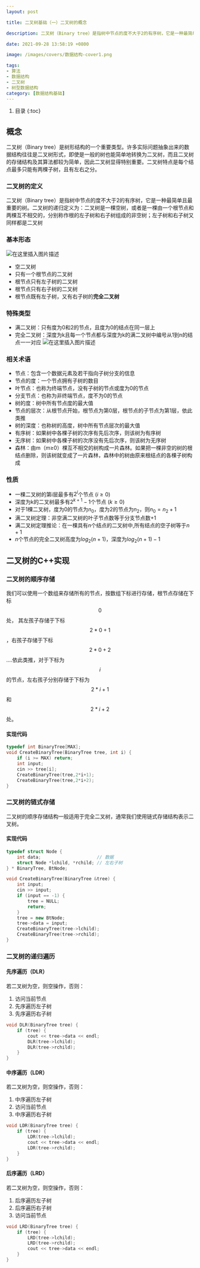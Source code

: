 ```yaml
---
layout: post

title: 二叉树基础（一）二叉树的概念

description: 二叉树（Binary tree）是指树中节点的度不大于2的有序树，它是一种最简单且最重要的树。

date: 2021-09-28 13:58:19 +0800

image: /images/covers/数据结构-cover1.png

tags:
- 算法
- 数据结构
- 二叉树
- 树型数据结构
category: [数据结构基础]
---
```


1. 目录
{:toc}

## 概念
二叉树（Binary tree）是树形结构的一个重要类型。许多实际问题抽象出来的数据结构往往是二叉树形式，即使是一般的树也能简单地转换为二叉树，而且二叉树的存储结构及其算法都较为简单，因此二叉树显得特别重要。二叉树特点是每个结点最多只能有两棵子树，且有左右之分。

### 二叉树的定义
二叉树（Binary tree）是指树中节点的度不大于2的有序树，它是一种最简单且最重要的树。二叉树的递归定义为：二叉树是一棵空树，或者是一棵由一个根节点和两棵互不相交的，分别称作根的左子树和右子树组成的非空树；左子树和右子树又同样都是二叉树

### 基本形态
![在这里插入图片描述](/images/posts/tree1.png)
 - 空二叉树
 - 只有一个根节点的二叉树
 - 根节点只有左子树的二叉树
 - 根节点只有右子树的二叉树
 - 根节点既有左子树，又有右子树的**完全二叉树**
### 特殊类型
 - 满二叉树：只有度为0和2的节点，且度为0的结点在同一层上
 - 完全二叉树：深度为k且每一个节点都与深度为k的满二叉树中编号从1到n的结点一一对应
![在这里插入图片描述](/images/posts/tree2.png)
### 相关术语
 - 节点：包含一个数据元素及若干指向子树分支的信息
 - 节点的度：一个节点拥有子树的数目
 - 叶节点：也称为终端节点，没有子树的节点或度为0的节点
 - 分支节点：也称为非终端节点，度不为0的节点
 - 树的度：树中所有节点度的最大值
 - 节点的层次：从根节点开始，根节点为第0层，根节点的子节点为第1层，依此类推
 - 树的深度：也称树的高度，树中所有节点层次的最大值
 - 有序树：如果树中各棵子树的次序有先后次序，则该树为有序树
 - 无序树：如果树中各棵子树的次序没有先后次序，则该树为无序树
 - 森林：由m（m≥0）棵互不相交的树构成一片森林。如果把一棵非空的树的根结点删除，则该树就变成了一片森林，森林中的树由原来根结点的各棵子树构成
### 性质
 - 一棵二叉树的第i层最多有$2^i$个节点 $(i≥0)$
 - 深度为k的二叉树最多有$2^{k+1}-1$个节点 $(k≥0)$
 - 对于1棵二叉树，度为0的节点为$n_0$，度为2的节点为$n_2$，则$n_0=n_2+1$
 - 满二叉树定理：非空满二叉树的叶子节点数等于分支节点数$+1$
 - 满二叉树定理推论：在一棵具有$n$个结点的二叉树中,所有结点的空子树等于$n+1$
 - $n$个节点的完全二叉树高度为$log_2(n+1)$，深度为$log_2(n+1)-1$

## 二叉树的C++实现

### 二叉树的顺序存储

我们可以使用一个数组来存储所有的节点，按数组下标进行存储，根节点存储在下标$$0$$处，
其左孩子存储于下标$$2*0+1$$，右孩子存储于下标$$2*0+2$$....依此类推，对于下标为$$i$$的节点，左右孩子分别存储于下标为$${2*i+1}$$和$${2*i+2}$$处。
#### 实现代码

```cpp
typedef int BinaryTree[MAX];
void CreateBinaryTree(BinaryTree tree, int i) {
    if (i >= MAX) return;
    int input;
    cin >> tree[i];
    CreateBinaryTree(tree,2*i+1);
    CreateBinaryTree(tree,2*i+2);
}
```

### 二叉树的链式存储
二叉树的顺序存储结构一般适用于完全二叉树，通常我们使用链式存储结构表示二叉树。
#### 实现代码

```cpp
typedef struct Node {
    int data;                     // 数据
    struct Node *lchild, *rchild; // 左右子树
} * BinaryTree, BtNode;

void CreateBinaryTree(BinaryTree &tree) {
    int input;
    cin >> input;
    if (input == -1) {
        tree = NULL;
        return;
    }
    tree = new BtNode;
    tree->data = input;
    CreateBinaryTree(tree->lchild);
    CreateBinaryTree(tree->rchild);
}
```
### 二叉树的递归遍历
#### 先序遍历（DLR）
若二叉树为空，则空操作，否则：

 1. 访问当前节点
 2. 先序遍历左子树
 3. 先序遍历右子树
 
 

```cpp
void DLR(BinaryTree tree) {
    if (tree) {
        cout << tree->data << endl;
        DLR(tree->lchild);
        DLR(tree->rchild);
    }
}
```

#### 中序遍历（LDR）
若二叉树为空，则空操作，否则：

 1. 中序遍历左子树
 2. 访问当前节点
 3. 中序遍历右子树
 
 

```cpp
void LDR(BinaryTree tree) {
    if (tree) {
        LDR(tree->lchild);
        cout << tree->data << endl;
        LDR(tree->rchild);
    }
}
```

#### 后序遍历（LRD）
若二叉树为空，则空操作，否则：

 1. 后序遍历左子树
 2. 后序遍历右子树
 3. 访问当前节点

```cpp
void LRD(BinaryTree tree) {
    if (tree) {
        LRD(tree->lchild);
        LRD(tree->rchild);
        cout << tree->data << endl;
    }
}
```
